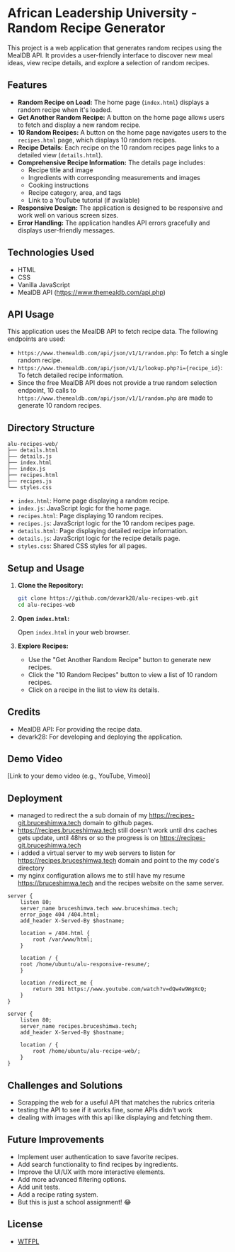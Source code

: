 # African Leadership University - Random Recipe Generator

This project is a web application that generates random recipes using the MealDB API. It provides a user-friendly interface to discover new meal ideas, view recipe details, and explore a selection of random recipes.

## Features

-   **Random Recipe on Load:** The home page (`index.html`) displays a random recipe when it's loaded.
-   **Get Another Random Recipe:** A button on the home page allows users to fetch and display a new random recipe.
-   **10 Random Recipes:** A button on the home page navigates users to the `recipes.html` page, which displays 10 random recipes.
-   **Recipe Details:** Each recipe on the 10 random recipes page links to a detailed view (`details.html`).
-   **Comprehensive Recipe Information:** The details page includes:
    -   Recipe title and image
    -   Ingredients with corresponding measurements and images
    -   Cooking instructions
    -   Recipe category, area, and tags
    -   Link to a YouTube tutorial (if available)
-   **Responsive Design:** The application is designed to be responsive and work well on various screen sizes.
-   **Error Handling:** The application handles API errors gracefully and displays user-friendly messages.

## Technologies Used

-   HTML
-   CSS
-   Vanilla JavaScript
-   MealDB API (https://www.themealdb.com/api.php)

## API Usage

This application uses the MealDB API to fetch recipe data. The following endpoints are used:

-   `https://www.themealdb.com/api/json/v1/1/random.php`: To fetch a single random recipe.
-   `https://www.themealdb.com/api/json/v1/1/lookup.php?i={recipe_id}`: To fetch detailed recipe information.
-   Since the free MealDB API does not provide a true random selection endpoint, 10 calls to `https://www.themealdb.com/api/json/v1/1/random.php` are made to generate 10 random recipes.

## Directory Structure

```
alu-recipes-web/
├── details.html
├── details.js
├── index.html
├── index.js
├── recipes.html
├── recipes.js
└── styles.css
```

-   `index.html`: Home page displaying a random recipe.
-   `index.js`: JavaScript logic for the home page.
-   `recipes.html`: Page displaying 10 random recipes.
-   `recipes.js`: JavaScript logic for the 10 random recipes page.
-   `details.html`: Page displaying detailed recipe information.
-   `details.js`: JavaScript logic for the recipe details page.
-   `styles.css`: Shared CSS styles for all pages.

## Setup and Usage

1.  **Clone the Repository:**

    ```bash
    git clone https://github.com/devark28/alu-recipes-web.git
    cd alu-recipes-web
    ```

2.  **Open `index.html`:**

    Open `index.html` in your web browser.

3.  **Explore Recipes:**

    -   Use the "Get Another Random Recipe" button to generate new recipes.
    -   Click the "10 Random Recipes" button to view a list of 10 random recipes.
    -   Click on a recipe in the list to view its details.

## Credits

-   MealDB API: For providing the recipe data.
-   devark28: For developing and deploying the application.

## Demo Video

[Link to your demo video (e.g., YouTube, Vimeo)]

## Deployment

- managed to redirect the a sub domain of my https://recipes-git.bruceshimwa.tech domain to github pages.
- https://recipes.bruceshimwa.tech still doesn't work until dns caches gets update, until 48hrs or so the progress is on https://recipes-git.bruceshimwa.tech
- i added a virtual server to my web servers to listen for https://recipes.bruceshimwa.tech domain and point to the my code's directory
- my nginx configuration allows me to still have my resume https://bruceshimwa.tech and the recipes website on the same server.
```
server {
    listen 80;
    server_name bruceshimwa.tech www.bruceshimwa.tech;
    error_page 404 /404.html;
    add_header X-Served-By $hostname;

    location = /404.html {
        root /var/www/html;
    }

    location / {
	root /home/ubuntu/alu-responsive-resume/;
    }

    location /redirect_me {
        return 301 https://www.youtube.com/watch?v=dQw4w9WgXcQ;
    }
}

server {
    listen 80;
    server_name recipes.bruceshimwa.tech;
    add_header X-Served-By $hostname;

    location / {
        root /home/ubuntu/alu-recipe-web/;
    }
}
```

## Challenges and Solutions

- Scrapping the web for a useful API that matches the rubrics criteria
- testing the API to see if it works fine, some APIs didn't work
- dealing with images with this api like displaying and fetching them.

## Future Improvements

-   Implement user authentication to save favorite recipes.
-   Add search functionality to find recipes by ingredients.
-   Improve the UI/UX with more interactive elements.
-   Add more advanced filtering options.
-   Add unit tests.
-   Add a recipe rating system.
-   But this is just a school assignment! 😂

## License

- [WTFPL](https://en.wikipedia.org/wiki/WTFPL)
